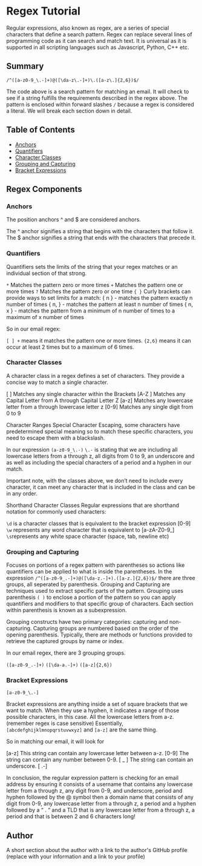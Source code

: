 # Regex Tutorial

Regular expressions, also known as regex, are a series of special characters that define a search pattern. Regex can replace several lines of programming code as it can search and match text. It is universal as it is supported in all scripting languages such as Javascript, Python, C++ etc. 

## Summary

`/^([a-z0-9_\.-]+)@([\da-z\.-]+)\.([a-z\.]{2,6})$/`

The code above is a search pattern for matching an email. It will check to see if a string fulfills the requirements described in the regex above. The pattern is enclosed within forward slashes `/` because a regex is considered a literal. We will break each section down in detail.

## Table of Contents

- [Anchors](#anchors)
- [Quantifiers](#quantifiers)
- [Character Classes](#character-classes)
- [Grouping and Capturing](#grouping-and-capturing)
- [Bracket Expressions](#bracket-expressions)


## Regex Components

### Anchors

The position anchors ^ and $ are considered anchors.

The ^ anchor signifies a string that begins with the characters that follow it.
The $ anchor signifies a string that ends with the characters that precede it. 

### Quantifiers
Quantifiers sets the limits of the string that your regex matches or an individual section of that strong.

`*` Matches the pattern zero or more times
`+` Matches the pattern one or more times
`?` Matches the pattern zero or one time
`{ }`  Curly brackets can provide ways to set limits for a match:
	{ n } - matches the pattern exactly n number of times
	{ n, } - matches the pattern at least n number of times
	{ n, x } - matches the pattern from a minimum of n number of times to a maximum of x number of times

So in our email regex:

`[ ] +`     means it matches the pattern one or more times.
`{2,6}`     means it can occur at least 2 times but to a maximum of 6 times.


### Character Classes
A character class in a regex defines a set of characters. They provide a concise way to match a single character.

[  ] Matches any single character within the Brackets
[A-Z ] Matches any Capital Letter from A through Capital Letter Z 
[a-z] Matches any lowercase letter from a through lowercase letter z
[0-9] Matches any single digit from 0 to 9

Character Ranges
Special Character Escaping, some characters have predetermined special meaning so to match these specific characters, you need to escape them with a blackslash.

In our expression `(a-z0-9_\.-)`  ` \.- ` is stating that we are including all lowercase letters from a through z, all digits from 0 to 9, an underscore and as well as including the special characters of a period and a hyphen in our match.

Important note, with the classes above, we don’t need to include every character, it can meet any character that is included in the class and can be in any order.

Shorthand Character Classes
Regular expressions that are shorthand notation for commonly used characters:

`\d` is a character classes that is equivalent to the bracket expression [0-9]
`\w` represents any word character that is equivalent to [a-zA-Z0-9_]
`\s`represents any white space character (space, tab, newline etc)


### Grouping and Capturing

Focuses on portions of a regex pattern with parentheses so actions like quantifiers can be applied to what is inside the parentheses. In the expression `/^([a-z0-9_.-]+)@([\da-z.-]+).([a-z.]{2,6})$/` there are three groups, all seperated by parenthesis.
Grouping and Capturing are techniques used to extract specific parts of the pattern.
Grouping uses parenthesis `( )` to enclose a portion of the pattern so you can apply quantifiers and modifiers to that specific group of characters. Each section within parenthesis is known as a subexpression.

Grouping constructs have two primary categories: capturing and non-capturing. Capturing groups are numbered based on the order of the opening parenthesis. Typically, there are methods or functions provided to retrieve the captured groups by name or index.

In our email regex, there are 3 grouping groups.

`([a-z0-9_.-]+)`
`([\da-a.-]+)`
`([a-z]{2,6})`

### Bracket Expressions

`[a-z0-9_\.-]`

Bracket expressions are anything inside a set of square brackets that we want to match.
When they use a hyphen, it indicates a range of those possible characters, in this case. All the lowercase letters from a-z. (remember regex is case sensitive)
Essentially, `[abcdefghijklmnopqrstuvwxyz]` and `[a-z]` are the same thing. 

So in matching our email, it will look for

[a-z] This string can contain any lowercase letter between a-z.
[0-9] The string can contain any number between 0-9.
[ _ ] The string can contain an underscore.
[ \.-]



In conclusion, the regular expression pattern is checking for an email address by ensuring it consists of a username that contains any lowercase letter from a through z, any digit from 0-9, and underscore, period and hyphen followed by the @ symbol then a domain name that consists of any digit from 0-9, any lowercase letter from a through z, a period and a hyphen followed by a “ . “ and a TLD that is any lowercase letter from a through z, a period and that is between 2 and 6 characters long!


## Author

A short section about the author with a link to the author's GitHub profile (replace with your information and a link to your profile)
